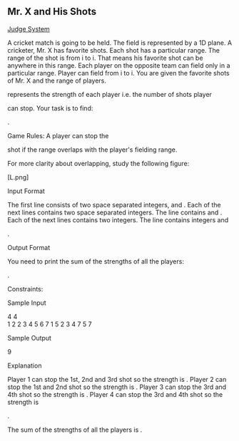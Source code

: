 ## Mr. X and His Shots

[Judge System](https://www.hackerrank.com/challenges/x-and-his-shots/problem)

A cricket match is going to be held. The field is represented by a 1D plane. A cricketer, Mr. X has favorite shots. Each shot has a particular range. The range of the shot is from i to i. That means his favorite shot can be anywhere in this range. Each player on the opposite team can field only in a particular range. Player can field from i to i. You are given the favorite shots of Mr. X and the range of players.

represents the strength of each player i.e. the number of shots player

can stop.
Your task is to find:

.

Game Rules: A player can stop the

shot if the range overlaps with the player's fielding range.

For more clarity about overlapping, study the following figure:

[L.png]

Input Format

The first line consists of two space separated integers,
and .
Each of the next lines contains two space separated integers. The line contains and .
Each of the next lines contains two integers. The line contains integers and

.

Output Format

You need to print the sum of the strengths of all the players:

.

Constraints:


Sample Input

4 4                
1 2 
2 3
4 5
6 7
1 5
2 3
4 7
5 7   

Sample Output

9

Explanation

Player 1 can stop the 1st, 2nd and 3rd shot so the strength is
.
Player 2 can stop the 1st and 2nd shot so the strength is .
Player 3 can stop the 3rd and 4th shot so the strength is .
Player 4 can stop the 3rd and 4th shot so the strength is

.

The sum of the strengths of all the players is
.
